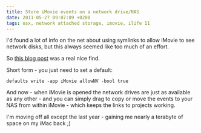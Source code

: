```yaml
---
title: Store iMovie events on a network drive/NAS
date: 2011-05-27 09:07:09 +0200
tags: osx, network attached storage, imovie, ilife 11
---
```


I'd found a lot of info on the net about using symlinks to allow iMovie to see network disks, but this always seemed like too much of an effort.

So [this blog post](http://carryflag.blogspot.com/2010/06/imovie-event-library-on-network-drive.html) was a real nice find.

Short form - you just need to set a default:

```shell
defaults write -app iMovie allowNV -bool true
```

And now - when iMovie is opened the network drives are just as available as any other - and you can simply drag to copy or move the events to your NAS from within iMovie - which keeps the links to projects working.

I'm moving off all except the last year - gaining me nearly a terabyte of space on my iMac back ;)
